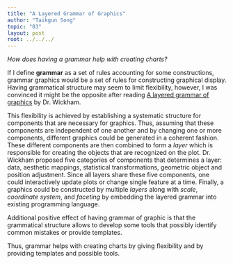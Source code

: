 ```yaml
---
title: "A Layered Grammar of Graphics"
author: "Taikgun Song"
topic: "03"
layout: post
root: ../../../
---
```


*How does having a grammar help with creating charts?*

If I define **grammar** as a set of rules accounting for some constructions, grammar graphics would be a set of rules for constructing graphical display. Having grammatical structure may seem to limit flexibility, however, I was convinced it might be the opposite after reading [A layered grammar of graphics](https://pdfs.semanticscholar.org/d779/6f85dabccd18673f382c100fc06f55e8b501.pdf) by Dr. Wickham.

This flexibility is achieved by establishing a systematic structure for components that are necessary for graphics. Thus, assuming that these components are independent of one another and by changing one or more components, different graphics could be generated in a coherent fashion. These different components are then combined to form a _layer_ which is responsible for creating the objects that are recognized on the plot. Dr. Wickham proposed five categories of components that determines a layer: data, aesthetic mappings, statistical transformations, geometric object and position adjustment. Since all layers share these five components, one could interactively update plots or change single feature at a time. Finally, a graphics could be constructed by multiple _layers_ along with _scale_, _coordinate system_, and _faceting_ by embedding the layered grammar into existing programming language.

Additional positive effect of having grammar of graphic is that the grammatical structure allows to develop some tools that possibly identify common mistakes or provide templates.

Thus, grammar helps with creating charts by giving flexibility and by providing templates and possible tools.
